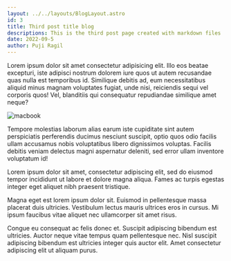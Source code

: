 ```yaml
---
layout: ../../layouts/BlogLayout.astro
id: 3
title: Third post title blog
descriptions: This is the third post page created with markdown files
date: 2022-09-5
author: Puji Ragil
---
```


<p class="text">Lorem ipsum dolor sit amet consectetur adipisicing elit. Illo eos beatae excepturi, iste adipisci nostrum dolorem iure quos ut autem recusandae quas nulla est temporibus id. Similique debitis ad, eum necessitatibus aliquid minus magnam voluptates fugiat, unde nisi, reiciendis sequi vel corporis quos! Vel, blanditiis qui consequatur repudiandae similique amet neque?</p>

![macbook](/images/macbook.jpg)

<p class="text">Tempore molestias laborum alias earum iste cupiditate sint autem perspiciatis perferendis ducimus nesciunt suscipit, optio quos odio facilis ullam accusamus nobis voluptatibus libero dignissimos voluptas. Facilis debitis veniam delectus magni aspernatur deleniti, sed error ullam inventore voluptatum id!</p>

<p class="text">Lorem ipsum dolor sit amet, consectetur adipiscing elit, sed do eiusmod tempor incididunt ut labore et dolore magna aliqua. Fames ac turpis egestas integer eget aliquet nibh praesent tristique.</p> 

<p class="text">Magna eget est lorem ipsum dolor sit. Euismod in pellentesque massa placerat duis ultricies. Vestibulum lectus mauris ultrices eros in cursus. Mi ipsum faucibus vitae aliquet nec ullamcorper sit amet risus.</p>

<p class="text">Congue eu consequat ac felis donec et. Suscipit adipiscing bibendum est ultricies. Auctor neque vitae tempus quam pellentesque nec. Nisl suscipit adipiscing bibendum est ultricies integer quis auctor elit. Amet consectetur adipiscing elit ut aliquam purus.</p>